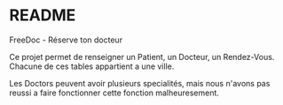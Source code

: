 # README

FreeDoc - Réserve ton docteur

Ce projet permet de renseigner un Patient, un Docteur, un Rendez-Vous. Chacune de ces tables appartient a une ville. 

Les Doctors peuvent avoir plusieurs specialités, mais nous n'avons pas reussi a faire fonctionner cette fonction malheuresement.
